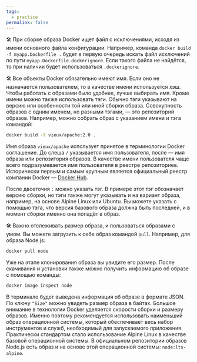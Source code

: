 ```yaml
---
tags:
  - practice
permalink: false
---
```


🛠 При сборке образа Docker ищет файл с исключениями, исходя из имени основного файла конфигурации. Например, команда `docker build -f myapp.Dockerfile .` будет в первую очередь искать файл исключений по пути `myapp.Dockerfile.dockerignore`. Если такого файла не найдётся, то при наличии будет использоваться `.dockerignore`.

🛠  Все объекты Docker обязательно имеют имя. Если оно не назначается пользователем, то в качестве имени используется хэш. Чтобы работать с образами было удобнее, лучше выбирать имя. Кроме имени можно также использовать тэги. Обычно тэги указывают на версию или особенности той или иной сборки образа. Совокупность образов с одним именем, но разными тэгами, — это репозиторий образов. Например, можно собрать образ с указанием имени и тэга командой:

```bash
docker build -t vieux/apache:2.0 .
```

Имя образа `vieux/apache` использует принятое в терминологии Docker соглашение. До слеша `/` указывается имя пользователя, после — имя образа или репозитория образов. В качестве имени пользователя чаще всего подразумевается имя пользователя в реестре репозиториев. Исторически первым и самым крупным является официальный реестр компании Docker — [Docker Hub](https://hub.docker.com).

После двоеточия `:` можно указать тэг. В примере этот тэг обозначает версию сборки, но тэги также могут указывать и на вариант образа, например, на основе Alpine Linux или Ubuntu. Вы можете указать с помощью тэга, что версия базового образа должна быть последней, и в момент сборки именно она попадёт в образ.

🛠  Важно отслеживать размер образа, и пользоваться образами с умом. Вы можете загрузить к себе образ командой `pull`. Например, для образа Node.js:

```bash
docker pull node
```

Уже на этапе клонирования образа вы увидите его размер. После скачивания и установки  также можно получить информацию об образе с помощью команды:

```bash
docker image inspect node
```

В терминале будет выведена информация об образе в формате JSON. По ключу `"Size"` можно увидеть размер образа в байтах. Большое внимание в технологии Docker уделяется скорости сборки и размеру образов. Именно поэтому рекомендуется использовать наименьший образ операционной системы, который обеспечивает весь набор инструментов и служб, необходимый для запускаемого приложения. Практически стандартом стало использование Alpine Linux в качестве базовой операционной системы. В официальном репозитории образов Node.js есть образ и на основе этой операционной системы: `node:lts-alpine`.

